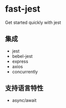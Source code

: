 # fast-jest

Get started quickly with jest

## 集成

- jest
- bebel-jest
- express
- axios
- concurrently

## 支持语言特性

- async/await
